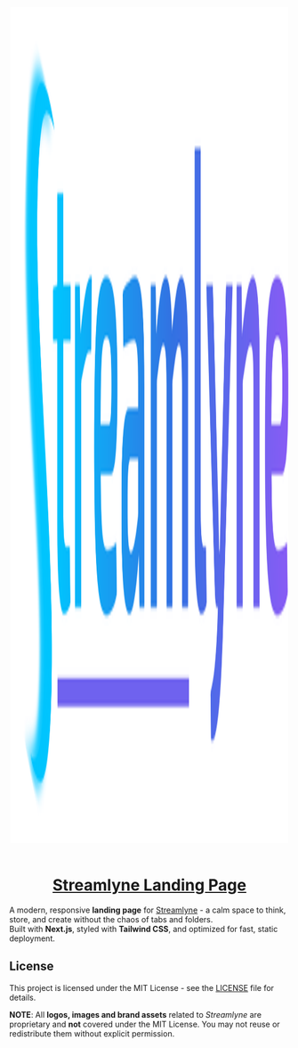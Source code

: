 <div align="center">
    <img alt="Streamlyne logo" src="./public/assets/brand/logo.png" height="1500" width="500">
</div>

<br>

<div align="center">
    <h1><a href="https://streamlyne.in" target="_blank">Streamlyne Landing Page</a></h1>
</div>


A modern, responsive **landing page** for [Streamlyne](https://streamlyne.in) -
a calm space to think, store, and create without the chaos of tabs and
folders.  
Built with **Next.js**, styled with **Tailwind CSS**, and optimized for fast,
static deployment.

## License

This project is licensed under the MIT License - see the [LICENSE](./LICENSE)
file for details.

**NOTE**:
All **logos, images and brand assets** related to _Streamlyne_ are
proprietary and **not** covered under the MIT License. You may not reuse or
redistribute them without explicit permission.
